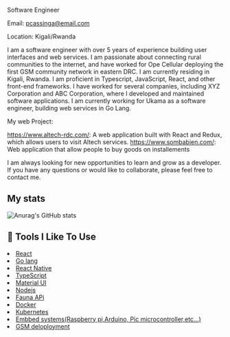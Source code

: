 
Software Engineer

Email: pcassinga@email.com

Location: Kigali/Rwanda

I am a software engineer with over 5 years of experience building user interfaces and web services. I am passionate about connecting rural communities to the internet, and have worked for Ope Cellular deploying the first GSM community network in eastern DRC. I am currently residing in Kigali, Rwanda. I am proficient in Typescript, JavaScript, React, and other front-end frameworks. I have worked for several companies, including XYZ Corporation and ABC Corporation, where I developed and maintained software applications. I am currently working for Ukama as a software engineer, building web services in Go Lang.


My web Project:

https://www.altech-rdc.com/: A web application built with React and Redux, which allows users to visit Altech services.
https://www.sombabien.com/: Web application that allow people to buy goods on installements


I am always looking for new opportunities to learn and grow as a developer. If you have any questions or would like to collaborate, please feel free to contact me.

## My stats

![Anurag's GitHub stats](https://github-readme-stats.vercel.app/api?username=Brackleycassinga&show_icons=true&theme=radical&count_private=true)


<h2>🔧 Tools I Like To Use</h2>
<li><a href="">React</a></li>
<li><a href="">Go lang</a></li>
<li><a href="">React Native</a></li>
<li><a href="">TypeScript</a></li>
<li><a href="">Material UI</a></li>
<li><a href="">Nodejs</a></li>
<li><a href="">Fauna APi</a></li>
<li><a href="">Docker</a></li>
<li><a href="">Kubernetes</a></li>
<li><a href="">Embbed systems(Raspberry pi,Arduino, Pic microcontroller,etc...)</a></li>
<li><a href="">GSM deloployment</a></li>
